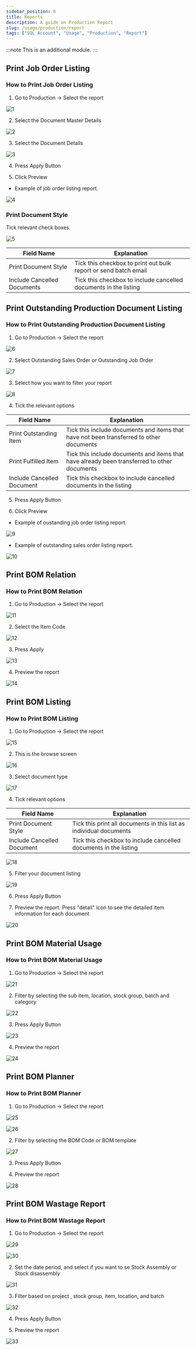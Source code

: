 ```yaml
---
sidebar_position: 6
title: Reports
description: A guide on Production Report
slug: /usage/production/report
tags: ["SQL Account", "Usage", "Production", "Report"]
---
```


:::note
This is an additional module.
:::

## Print Job Order Listing

### How to Print Job Order Listing

1. Go to Production -> Select the report

![1](../../../static/img/usage/production/report/navigate_job_order_listing.png)

2. Select the Document Master Details

![2](../../../static/img/usage/production/report/job_order_listing_master_details.png)

3. Select the Document Details

![3](../../../static/img/usage/production/report/job_order_listing_document_details.png)

4. Press Apply Button

5. Click Preview

- Example of job order listing report.

![4](../../../static/img/usage/production/report/job_order_listing_example.png)

### Print Document Style

Tick relevant check boxes.

![5](../../../static/img/usage/production/report/job_order_listing_print_document_style.png)

|**Field Name**| **Explanation**|
|---|---|
|Print Document Style | Tick this checkbox to print out bulk report or send batch email|
|Include Cancelled Documents |  Tick this checkbox to include cancelled documents in the listing|

## Print Outstanding Production Document Listing

### How to Print Outstanding Production Document Listing

1. Go to Production -> Select the report

![6](../../../static/img/usage/production/report/navigate_outstanding_production_document_listing.png)

2. Select Outstanding Sales Order or Outstanding Job Order

![7](../../../static/img/usage/production/report/outstanding_production_document_listing_report_type.png)

3. Select how you want to filter your report

![8](../../../static/img/usage/production/report/outstanding_production_document_listing_filter.png)

4. Tick the relevant options

|**Field Name**| **Explanation**|
|---|---|
|Print Outstanding Item | Tick this include documents and items that have not been transferred to other documents|
|Print Fulfilled Item | Tick this include documents and items that have already been transferred to other documents|
|Include Cancelled Document | Tick this checkbox to include cancelled documents in the listing|

5. Press Apply Button

6. Click Preview

- Example of oustanding job order listing report.

![9](../../../static/img/usage/production/report/outstanding_job_order_listing_report.png)

- Example of outstanding sales order listing report.

![10](../../../static/img/usage/production/report/outstanding_sales_order_listing_report.png)

## Print BOM Relation

### How to Print BOM Relation

1. Go to Production -> Select the report

![11](../../../static/img/usage/production/report/navigate_bom_relation.png)

2. Select the Item Code

![12](../../../static/img/usage/production/report/bom_relation_select_item.png)

3. Press Apply

![13](../../../static/img/usage/production/report/bom_relation_click_apply.png)

4. Preview the report

![14](../../../static/img/usage/production/report/bom_relation_example.png)

## Print BOM Listing

### How to Print BOM Listing

1. Go to Production -> Select the report

![15](../../../static/img/usage/production/report/navigate_bom_listing.png)

2. This is the browse screen

![16](../../../static/img/usage/production/report/bom_listing_browse.png)

3. Select document type

![17](../../../static/img/usage/production/report/bom_listing_document_type.png)

4. Tick relevant options

|**Field Name** | **Explanation**|
|---|---|
|Print Document Style| Tick this print all documents in this list as individual documents|
|Include Cancelled Document | Tick this checkbox to include cancelled documents in the listing|

![18](../../../static/img/usage/production/report/bom_listing_print_document_style.png)

5. Filter your document listing

![19](../../../static/img/usage/production/report/bom_listing_filter.png)

6. Press Apply Button

7. Preview the report. Press "detail" icon to see the detailed item information for each document

![20](../../../static/img/usage/production/report/bom_listing_example.png)

## Print BOM Material Usage

### How to Print BOM Material Usage

1. Go to Production -> Select the report

![21](../../../static/img/usage/production/report/navigate_bom_material_usage.png)

2. Filter by selecting the sub item, location, stock group, batch and category

![22](../../../static/img/usage/production/report/bom_material_usage_filter.png)

3. Press Apply Button

![23](../../../static/img/usage/production/report/bom_material_usage_apply.png)

4. Preview the report

![24](../../../static/img/usage/production/report/bom_material_usage_example.png)

## Print BOM Planner

### How to Print BOM Planner

1. Go to Production -> Select the report

![25](../../../static/img/usage/production/report/navigate_bom_planner.png)

![26](../../../static/img/usage/production/report/bom_planner.png)

2. Filter by selecting the BOM Code or BOM template

![27](../../../static/img/usage/production/report/bom_planner_filter.png)

3. Press Apply Button

4. Preview the report

![28](../../../static/img/usage/production/report/bom_planner_example.png)

## Print BOM Wastage Report

### How to Print BOM Wastage Report

1. Go to Production -> Select the report

![29](../../../static/img/usage/production/report/navigate_bom_wastage.png)

![30](../../../static/img/usage/production/report/bom_wastage.png)

2. Set the date period, and select if you want to se Stock Assembly or Stock disassembly

![31](../../../static/img/usage/production/report/bom_wastage_select_date_range.png)

3. Filter based on project , stock group, item, location, and batch

![32](../../../static/img/usage/production/report/bom_wastage_filter.png)

4. Press Apply Button

5. Preview the report

![33](../../../static/img/usage/production/report/bom_wastage_example.png)
